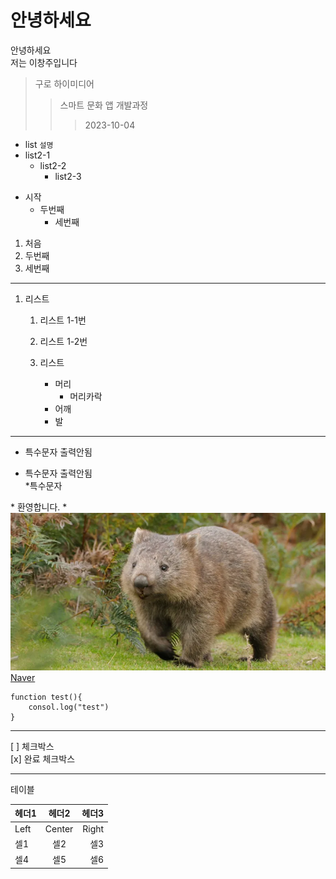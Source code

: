 # 안녕하세요

안녕하세요<br>
저는 이창주입니다



> 구로 하이미디어
>> 스마트 문화 앱 개발과정
>>> 2023-10-04

* list 
` 설명 `
* list2-1
    * list2-2
        * list2-3

+ 시작
    + 두번째
        + 세번째

1. 처음
2. 두번째
3. 세번째
----
1. 리스트
    1. 리스트 1-1번
    2. 리스트 1-2번

    1. 리스트
        * 머리
            * 머리카락
        * 어깨
        * 발

---

* 특수문자 출력안됨
- 특수문자 출력안됨 <br>
\*특수문자 <br>


\* 환영합니다. \* 
![웜뱃](/웜뱃.webp "웜뱃 이미지")
[Naver](https://www.naver.com)

```
function test(){
    consol.log("test")
}
```
---

[ ] 체크박스 <br>
[x] 완료 체크박스

---
테이블

헤더1|헤더2|헤더3
:---|:---:|---:
Left|Center|Right
셀1|셀2|셀3
셀4|셀5|셀6

